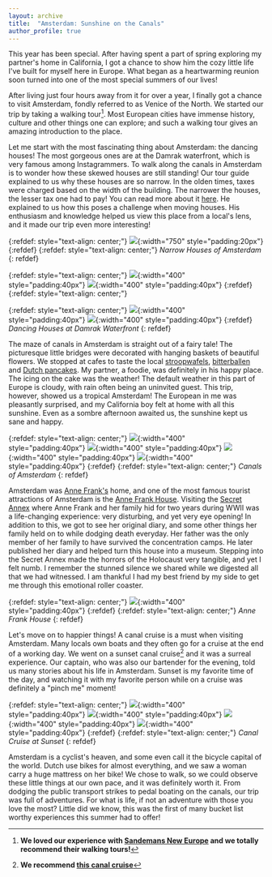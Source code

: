 ```yaml
---
layout: archive
title:  "Amsterdam: Sunshine on the Canals"
author_profile: true
---
```


This year has been special. After having spent a part of spring exploring my partner's home in California, I got a chance to show him the cozy little life I've built for myself here in Europe. What began as a heartwarming reunion soon turned into one of the most special summers of our lives!

After living just four hours away from it for over a year, I finally got a chance to visit Amsterdam, fondly referred to as Venice of the North. We started our trip by taking a walking tour[^1]. Most European cities have immense history, culture and other things one can explore; and such a walking tour gives an amazing introduction to the place.

Let me start with the most fascinating thing about Amsterdam: the dancing houses! The most gorgeous ones are at the Damrak waterfront, which is very famous among Instagrammers. To walk along the canals in Amsterdam is to wonder how these skewed houses are still standing! Our tour guide explained to us why these houses are so narrow. In the olden times, taxes were charged based on the width of the building. The narrower the houses, the lesser tax one had to pay! You can read more about it [here](https://dutchreview.com/traveling/cities/amsterdam/amsterdam-canal-houses/). He explained to us how this poses a challenge when moving houses. His enthusiasm and knowledge helped us view this place from a local's lens, and it made our trip even more interesting! 


{:refdef: style="text-align: center;"}
![](/images/Amsterdam12.jpg){:width="750" style="padding:20px"} 
{:refdef}
{:refdef: style="text-align: center;"}
*Narrow Houses of Amsterdam*
{: refdef}

{:refdef: style="text-align: center;"}
![](/images/Amsterdam3.jpg){:width="400" style="padding:40px"}
![](/images/Amsterdam2.jpg){:width="400" style="padding:40px"}
{:refdef}
{:refdef: style="text-align: center;"}

{:refdef: style="text-align: center;"}
![](/images/Amsterdam1.jpg){:width="400" style="padding:40px"}
![](/images/Amsterdam4.jpg){:width="400" style="padding:40px"}
{:refdef}
*Dancing Houses at Damrak Waterfront*
{: refdef}
 

The maze of canals in Amsterdam is straight out of a fairy tale! The picturesque little bridges were decorated with hanging baskets of beautiful flowers. We stopped at cafes to taste the local [stroopwafels](https://en.wikipedia.org/wiki/Stroopwafel), [bitterballen](https://en.wikipedia.org/wiki/Bitterballen) and [Dutch pancakes](https://pancakes.amsterdam/about/pancakes/dutch-pancakes). My partner, a foodie, was definitely in his happy place. The icing on the cake was the weather! The default weather in this part of Europe is cloudy, with rain often being an uninvited guest. This trip, however, showed us a tropical Amsterdam! The European in me was pleasantly surprised, and my California boy felt at home with all this sunshine. Even as a sombre afternoon awaited us, the sunshine kept us sane and happy.

{:refdef: style="text-align: center;"}
![](/images/Amsterdam5.jpg){:width="400" style="padding:40px"}
![](/images/Amsterdam6.jpg){:width="400" style="padding:40px"}
![](/images/Amsterdam11.jpg){:width="400" style="padding:40px"}
![](/images/Amsterdam14.jpg){:width="400" style="padding:40px"}
{:refdef}
{:refdef: style="text-align: center;"}
*Canals of Amsterdam*
{: refdef}

Amsterdam was [Anne Frank's](https://en.wikipedia.org/wiki/Anne_Frank) home, and one of the most famous tourist attractions of Amsterdam is the [Anne Frank House](https://www.annefrank.org/en/). Visiting the [Secret Annex](https://www.annefrank.org/en/anne-frank/secret-annex/) where Anne Frank and her family hid for two years during WWII was a life-changing experience: very disturbing, and yet very eye opening! In addition to this, we got to see her original diary, and some other things her family held on to while dodging death everyday. Her father was the only member of her family to have survived the concentration camps. He later published her diary and helped turn this house into a museum. Stepping into the Secret Annex made the horrors of the Holocaust very tangible, and yet I felt numb. I remember the stunned silence we shared while we digested all that we had witnessed. I am thankful I had my best friend by my side to get me through this emotional roller coaster.

{:refdef: style="text-align: center;"}
![](/images/Amsterdam13.jpg){:width="400" style="padding:40px"} 
{:refdef}
{:refdef: style="text-align: center;"}
*Anne Frank House*
{: refdef}

Let's move on to happier things! A canal cruise is a must when visiting Amsterdam. Many locals own boats and they often go for a cruise at the end of a working day. We went on a sunset canal cruise[^2] and it was a surreal experience. Our captain, who was also our bartender for the evening, told us many stories about his life in Amsterdam. Sunset is my favorite time of the day, and watching it with my favorite person while on a cruise was definitely a "pinch me" moment! 

{:refdef: style="text-align: center;"}
![](/images/Amsterdam7.jpg){:width="400" style="padding:40px"}
![](/images/Amsterdam8.jpg){:width="400" style="padding:40px"}
![](/images/Amsterdam9.jpg){:width="400" style="padding:40px"}
![](/images/Amsterdam10.jpg){:width="400" style="padding:40px"}
{:refdef}
{:refdef: style="text-align: center;"}
*Canal Cruise at Sunset*
{: refdef}

Amsterdam is a cyclist's heaven, and some even call it the bicycle capital of the world. Dutch use bikes for almost everything, and we saw a woman carry a huge mattress on her bike! We chose to walk, so we could observe these little things at our own pace, and it was definitely worth it. From dodging the public transport strikes to pedal boating on the canals, our trip was full of adventures. For what is life, if not an adventure with those you love the most? Little did we know, this was the first of many bucket list worthy experiences this summer had to offer!

[^1]: **We loved our experience with [Sandemans New Europe](https://www.neweuropetours.eu/sandemans-tours/amsterdam/free-tour-of-amsterdam/) and we totally recommend their walking tours!**

[^2]: **We recommend [this canal cruise](https://fareharbor.com/embeds/book/rederijdewester/items/192507/calendar/2022/09/?flow=292217&full-items=yes&back=https://www-rederijdewester-nl.filesusr.com/html/836226_8adca5bd12ab0f4833a5c1e0176058b6.html)**